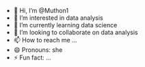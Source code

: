- 👋 Hi, I’m @Muthon1
- 👀 I’m interested in data analysis
- 🌱 I’m currently learning data science
- 💞️ I’m looking to collaborate on data analysis 
- 📫 How to reach me ...
- 😄 Pronouns: she
- ⚡ Fun fact: ...

<!---
Muthon1/Muthon1 is a ✨ special ✨ repository because its `README.md` (this file) appears on your GitHub profile.
You can click the Preview link to take a look at your changes.
--->

